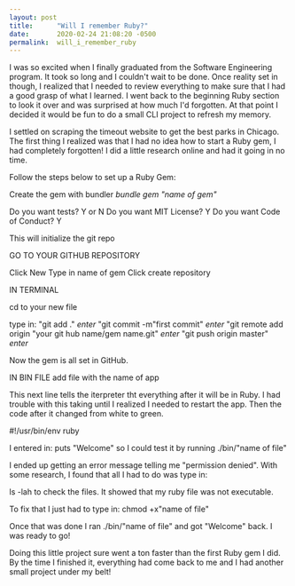 ```yaml
---
layout: post
title:      "Will I remember Ruby?"
date:       2020-02-24 21:08:20 -0500
permalink:  will_i_remember_ruby
---
```



I was so excited when I finally graduated from the Software Engineering program. It took so long and I couldn't wait to be done. Once reality set in though, I realized that I needed to review everything to make sure that I had a good grasp of what I learned. I went back to the beginning Ruby section to look it over and was surprised at how much I'd forgotten. At that point I decided it would be fun to do a small CLI project to refresh my memory.

I settled on scraping the timeout website to get the best parks in Chicago. The first thing I realized was that I had no idea how to start a Ruby gem, I had completely forgotten! I did  a little research online and had it going in no time. 

Follow the steps below to set up a Ruby Gem:

Create the gem with bundler
*bundle gem "name of gem"*

Do you want tests?  Y or N
Do you want MIT License?  Y
Do you want Code of Conduct? Y

This will initialize the git repo

GO TO YOUR GITHUB REPOSITORY

Click New
Type in name of gem
Click create repository

IN TERMINAL

cd to your new file

type in: "git add ."      *enter*
                "git commit -m"first commit"     *enter*
								"git remote add origin "your git hub name/gem name.git"         *enter*
								"git push origin master"           *enter*
								
Now the gem is all set in GitHub.

IN BIN FILE
add file with the name of app

This next line tells the iterpreter tht everything after it will be in Ruby. I had trouble with this taking until I realized I needed to restart the app. Then the code after it changed from white to green.

#!/usr/bin/env ruby       

I entered in:  puts "Welcome"  so I could test it by running ./bin/"name of file"

I ended up getting an error message telling me "permission denied". With some research, I found that all I had to do was type in:

ls -lah to check the files. It showed that my ruby file was not executable. 

To fix that I just had to type in:  chmod +x"name of file"

Once that was done I ran ./bin/"name of file" and got "Welcome" back. I was ready to go!

Doing this little project sure went a ton faster than the first Ruby gem I did. By the time I finished it, everything had come back to me and I had another small project under my belt!



	
	




